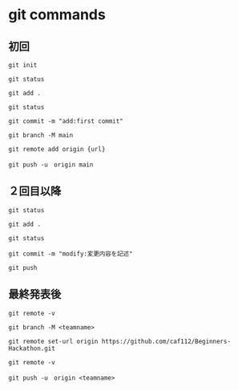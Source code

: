 # git commands
## 初回
```
git init
```
```
git status
```
```
git add .
```
```
git status
```
```
git commit -m "add:first commit"
```
```
git branch -M main
```
```
git remote add origin {url}
```
```
git push -u　origin main
```
## ２回目以降
```
git status
```
```
git add .
```
```
git status
```
```
git commit -m "modify:変更内容を記述"
```
```
git push
```
## 最終発表後
```
git remote -v
```
```
git branch -M <teamname>
```
```
git remote set-url origin https://github.com/caf112/Beginners-Hackathon.git
```
```
git remote -v
```
```
git push -u　origin <teamname>
```
